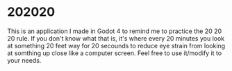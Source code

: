 # 202020
This is an application I made in Godot 4 to remind me to practice the 20 20 20 rule. If you don't know what that is, it's where every 20 minutes you look at something 20 feet way for 20 secounds to reduce eye strain from looking at somthing up close like a computer screen. Feel free to use it/modify it to your needs.

